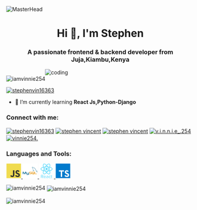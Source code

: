 ![MasterHead](https://cdn.vectorstock.com/i/500p/39/11/programming-and-software-development-web-page-vector-30433911.jpg)
 <h1 align="center">Hi 👋, I'm Stephen</h1>
<h3 align="center">A passionate frontend & backend developer from Juja,Kiambu,Kenya</h3>
<img align="right" alt="coding" width="400" src="https://cdn.dribbble.com/users/730703/screenshots/6581243/avento.gif">

<p align="left"> <img src="https://komarev.com/ghpvc/?username=iamvinnie254&label=Profile%20views&color=0e75b6&style=flat" alt="iamvinnie254" /> </p>

<p align="left"> <a href="https://twitter.com/stephenvin16363" target="blank"><img src="https://img.shields.io/twitter/follow/stephenvin16363?logo=twitter&style=for-the-badge" alt="stephenvin16363" /></a> </p>

- 🌱 I’m currently learning **React Js,Python-Django**

<h3 align="left">Connect with me:</h3>
<p align="left">
<a href="https://twitter.com/stephenvin16363" target="blank"><img align="center" src="https://raw.githubusercontent.com/rahuldkjain/github-profile-readme-generator/master/src/images/icons/Social/twitter.svg" alt="stephenvin16363" height="30" width="40" /></a>
<a href="https://linkedin.com/in/stephen vincent" target="blank"><img align="center" src="https://raw.githubusercontent.com/rahuldkjain/github-profile-readme-generator/master/src/images/icons/Social/linked-in-alt.svg" alt="stephen vincent" height="30" width="40" /></a>
<a href="https://fb.com/stephen vincent" target="blank"><img align="center" src="https://raw.githubusercontent.com/rahuldkjain/github-profile-readme-generator/master/src/images/icons/Social/facebook.svg" alt="stephen vincent" height="30" width="40" /></a>
<a href="https://instagram.com/v.i.n.n.i.e_.254" target="blank"><img align="center" src="https://raw.githubusercontent.com/rahuldkjain/github-profile-readme-generator/master/src/images/icons/Social/instagram.svg" alt="v.i.n.n.i.e_.254" height="30" width="40" /></a>
<a href="https://www.youtube.com/c/vinnie254." target="blank"><img align="center" src="https://raw.githubusercontent.com/rahuldkjain/github-profile-readme-generator/master/src/images/icons/Social/youtube.svg" alt="vinnie254." height="30" width="40" /></a>
</p>

<h3 align="left">Languages and Tools:</h3>
<p align="left"> <!-- <a href="https://www.djangoproject.com/" target="_blank" rel="noreferrer"> <img src="https://cdn.worldvectorlogo.com/logos/django.svg" alt="django" width="40" height="40"/> </a> --> <!--<a href="https://www.figma.com/" target="_blank" rel="noreferrer"> <img src="https://www.vectorlogo.zone/logos/figma/figma-icon.svg" alt="figma" width="40" height="40"/> </a> -->  <a href="https://developer.mozilla.org/en-US/docs/Web/JavaScript" target="_blank" rel="noreferrer"> <img src="https://raw.githubusercontent.com/devicons/devicon/master/icons/javascript/javascript-original.svg" alt="javascript" width="40" height="40"/> </a> <a href="https://laravel.com/" target="_blank" rel="noreferrer"> <a href="https://www.mysql.com/" target="_blank" rel="noreferrer"> <img src="https://raw.githubusercontent.com/devicons/devicon/master/icons/mysql/mysql-original-wordmark.svg" alt="mysql" width="40" height="40"/> </a> <a href="https://nodejs.org" target="_blank" rel="noreferrer"> <!-- <img src="https://raw.githubusercontent.com/devicons/devicon/master/icons/nodejs/nodejs-original-wordmark.svg" alt="nodejs" width="40" height="40"/>  </a>--> <a href="https://reactjs.org/" target="_blank" rel="noreferrer"> <img src="https://raw.githubusercontent.com/devicons/devicon/master/icons/react/react-original-wordmark.svg" alt="react" width="40" height="40"/> </a> <a href="https://www.typescriptlang.org/" target="_blank" rel="noreferrer"> <img src="https://raw.githubusercontent.com/devicons/devicon/master/icons/typescript/typescript-original.svg" alt="typescript" width="40" height="40"/> </a> </p>

<p><img align="left" src="https://github-readme-stats.vercel.app/api/top-langs?username=iamvinnie254&show_icons=true&locale=en&layout=compact" alt="iamvinnie254" /></p>

<p>&nbsp;<img align="center" src="https://github-readme-stats.vercel.app/api?username=iamvinnie254&show_icons=true&locale=en" alt="iamvinnie254" /></p>

<p><img align="center" src="https://github-readme-streak-stats.herokuapp.com/?user=iamvinnie254&" alt="iamvinnie254" /></p>
